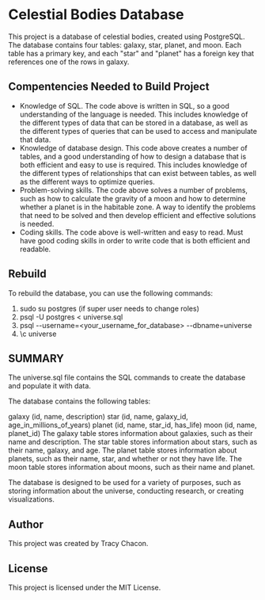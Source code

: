 # Celestial Bodies Database

This project is a database of celestial bodies, created using PostgreSQL. The database contains four tables: galaxy, star, planet, and moon. Each table has a primary key, and each "star" and "planet" has a foreign key that references one of the rows in galaxy.

## Compentencies Needed to Build Project
- Knowledge of SQL. The code above is written in SQL, so a good understanding of the language is needed. This includes knowledge of the different types of data that can be stored in a database, as well as the different types of queries that can be used to access and manipulate that data.
- Knowledge of database design. This code above creates a number of tables, and a good understanding of how to design a database that is both efficient and easy to use is required. This includes knowledge of the different types of relationships that can exist between tables, as well as the different ways to optimize queries.
- Problem-solving skills. The code above solves a number of problems, such as how to calculate the gravity of a moon and how to determine whether a planet is in the habitable zone. A way to identify the problems that need to be solved and then develop efficient and effective solutions is needed.
- Coding skills. The code above is well-written and easy to read. Must have good coding skills in order to write code that is both efficient and readable.

## Rebuild

To rebuild the database, you can use the following commands:

1. sudo su postgres (if super user needs to change roles)
2. psql -U postgres < universe.sql
3. psql --username=<your_username_for_database> --dbname=universe
4. \c universe

## SUMMARY

The universe.sql file contains the SQL commands to create the database and populate it with data.

The database contains the following tables:

galaxy (id, name, description)
star (id, name, galaxy_id, age_in_millions_of_years)
planet (id, name, star_id, has_life)
moon (id, name, planet_id)
The galaxy table stores information about galaxies, such as their name and description. The star table stores information about stars, such as their name, galaxy, and age. The planet table stores information about planets, such as their name, star, and whether or not they have life. The moon table stores information about moons, such as their name and planet.

The database is designed to be used for a variety of purposes, such as storing information about the universe, conducting research, or creating visualizations.

## Author

This project was created by Tracy Chacon.

## License

This project is licensed under the MIT License.
